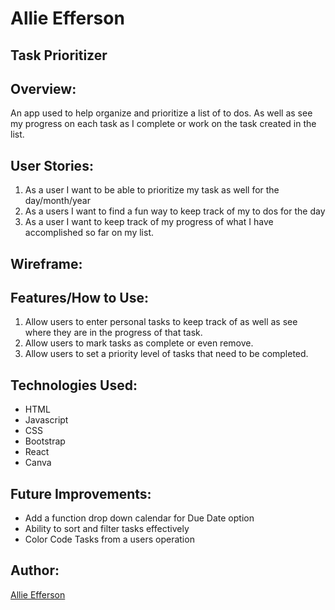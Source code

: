 # Allie Efferson

## Task Prioritizer

## Overview:
An app used to help organize and prioritize a list of to dos. As well as see my progress on each task as I complete or work on the task created in the list.

## User Stories:
1. As a user I want to be able to prioritize my task as well for the day/month/year
2. As a users I want to find a fun way to keep track of my to dos for the day
3. As a user I want to keep track of my progress of what I have accomplished so far on my list.

## Wireframe:


## Features/How to Use:
1. Allow users to enter personal tasks to keep track of as well as see where they are in the progress of that task.
2. Allow users to mark tasks as complete or even remove.
3. Allow users to set a priority level of tasks that need to be completed.

## Technologies Used:
- HTML
- Javascript
- CSS
- Bootstrap
- React
- Canva

## Future Improvements:
 - Add a function drop down calendar for Due Date option
 - Ability to sort and filter tasks effectively
 - Color Code Tasks from a users operation

## Author:
[Allie Efferson](https://www.linkedin.com/in/allie-efferson/)